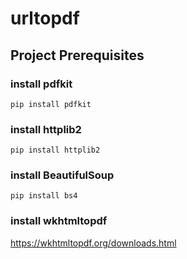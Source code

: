 # urltopdf


## Project Prerequisites
  
  ### install pdfkit
  ```
  pip install pdfkit
  ```
  ### install httplib2
  ```
  pip install httplib2
  ```
  ### install BeautifulSoup
  ```
  pip install bs4
  ```
  ### install wkhtmltopdf
  
  https://wkhtmltopdf.org/downloads.html
  
 
